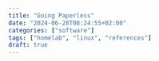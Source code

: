 ```yaml
---
title: "Going Paperless"
date: "2024-06-28T08:24:55+02:00"
categories: ["software"]
tags: ["homelab", "linux", "references"]
draft: true
---
```

